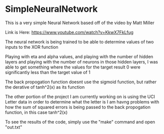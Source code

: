# SimpleNeuralNetwork


This is a very simple Neural Network based off of the video by Matt Miller

Link is Here: https://www.youtube.com/watch?v=KkwX7FkLfug

The neural network is being trained to be able to determine values of two inputs to the XOR function 

Playing with eta and alpha values, and playing with the number of hidden layers and playing with the number of neurons in those hidden layers,
I was able to get something where the values for the target result 0 were significantly less than the target value of 1

The back propogation function doesnt use the sigmoid function, but rather the derative of tanh^2(x) as its function

The other portion of the project I am currently working on is using the UCI Letter data in order to determine what the letter is
I am havng problems with how the sum of squared errors is being passed to the back propogation function, in this case tanh^2(x)



To see the results of the code, simply use the "make" command and open "out.txt"
